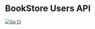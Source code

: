 # BookStore Users API

[![Go CI](https://github.com/privatesquare/bkst-users-api/actions/workflows/go.yml/badge.svg)](https://github.com/privatesquare/bkst-users-api/actions/workflows/go.yml)
